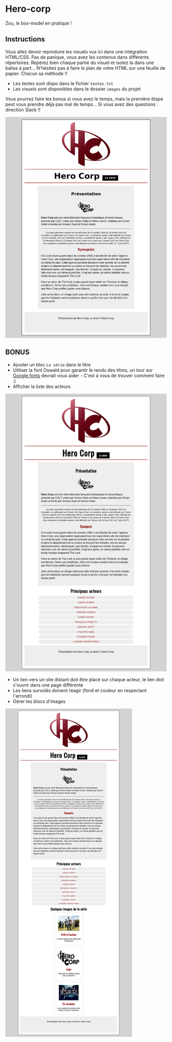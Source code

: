 # Hero-corp

Zou, le box-model en pratique !


## Instructions
Vous allez devoir reproduire les visuels vus ici dans une intégration HTML/CSS. Pas de panique, vous avez les contenus dans différents répertoires. Repérez bien chaque partie du visuel et isolez la dans une balise à part... N'hésitez pas à faire le plan de votre HTML sur une feuille de papier. Chacun sa méthode !!
- Les textes sont dispo dans le fichier `textes.txt`
- Les visuels sont disponibles dans le dossier `images` du projet

Vous pourrez faire les bonus si vous avez le temps, mais la première étape peut vous prendre déjà pas mal de temps... Si vous avez des questions : direction Slack !!

![resultat](resultat.png)

## BONUS

- Ajouter un bloc `La série` dans le titre
- Utiliser la font Oswald pour garantir le rendu des titres, un tour sur [Google fonts](https://fonts.google.com/) devrait vous aider - C'est à vous de trouver comment faire :)
- Afficher la liste des acteurs

![resultat](resultat-bonus.png)

- Un lien vers un site distant doit être placé sur chaque acteur, le lien doit s'ouvrir dans une page différente 
- Les liens survolés doivent réagir (fond et couleur en respectant l'arrondi)
- Gérer les blocs d'images 

![resultat](resultat-super-bonus.png)
